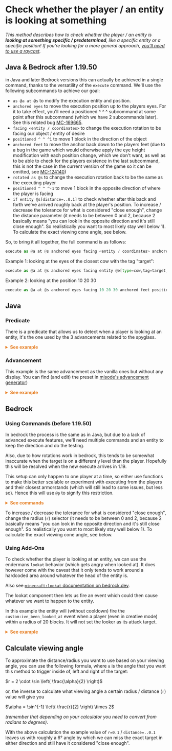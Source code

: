 # Check whether the player / an entity is looking at something

_This method describes how to check whether the player / an entity is **looking at something specific / predetermined**, like a specific entity or a specific position! If you're looking for a more general approach, [you'll need to use a raycast](/wiki/questions/raycast)._

## Java & Bedrock after 1.19.50

in Java and later Bedrock versions this can actually be achieved in a single command, thanks to the versatility of the `execute` command. We'll use the following subcommands to achieve our goal:

- `as @a at @s` to modify the execution entity and position.  
- `anchored eyes` to move the execution position up to the players eyes. For it to take effect, you'll need a positioned ^ ^ ^ subcommand at some point after this subcommand (which we have 2 subcommands later). See this related bug [MC-169665](https://bugs.mojang.com/browse/MC-169665).
- `facing <entity / coordinates>` to change the execution rotation to be facing our object / entity of desire  
- `positioned ^ ^ ^1` to move 1 block in the direction of the object  
- `anchored feet` to move the anchor back down to the players feet (due to a bug in the game which would otherwise apply the eye height modification with each position change, which we don't want, as well as to be able to check for the players existence in the last subcommand, this is not the case in the current version of the game so it can be omitted, see [MC-124140](https://bugs.mojang.com/browse/MC-124140))
- `rotated as @s` to change the execution rotation back to be the same as the executing player
- `positioned ^ ^ ^-1` to move 1 block in the opposite direction of where the player is facing
- `if entity @s[distance=..0.1]` to check whether after this back and forth we've arrived roughly back at the player's position. To increase / decrease the tolerance for what is considered "close enough", change the distance parameter (it needs to be between 0 and 2, because 2 basically means "you can look in the opposite direction and it's still close enough". So realistically you want to most likely stay well below 1). To calculate the exact viewing cone angle, see below.

So, to bring it all together, the full command is as follows:

```py
execute as @a at @s anchored eyes facing <entity / coordinates> anchored feet positioned ^ ^ ^1 rotated as @s positioned ^ ^ ^-1 if entity @s[distance=..0.1] run
```

Example 1: looking at the eyes of the closest cow with the tag "target":

```py
execute as @a at @s anchored eyes facing entity @e[type=cow,tag=target,limit=1,sort=nearest] eyes anchored feet positioned ^ ^ ^1 rotated as @s positioned ^ ^ ^-1 if entity @s[distance=..0.1] run say hello cow!
```

Example 2: looking at the position 10 20 30

```py
execute as @a at @s anchored eyes facing 10 20 30 anchored feet positioned ^ ^ ^1 rotated as @s positioned ^ ^ ^-1 if entity @s[distance=..0.1] run say hello block
```

## Java

### Predicate
There is a predicate that allows us to detect when a player is looking at an entity, it's the one used by the 3 advancements related to the spyglass.

<details>
  <summary style="color: #e67e22; font-weight: bold;">See example</summary>

```json
# function example:tick
execute as @a[predicate=example:looking_cow] run say Hi, cow!


# predicate example:looking_cow
{
  "condition": "minecraft:entity_properties",
  "entity": "this",
  "predicate": {
    "type_specific": {
      "type": "minecraft:player",
     "looking_at": {
        "type": "minecraft:cow"
      }
    }
  }
}
```
</details>

### Advancement
This example is the same advancement as the vanilla ones but without any display.
You can find (and edit) the preset in [misode's advancement generator](https://misode.github.io/advancement/?version=1.20.5&preset=adventure/spyglass_at_ghast))

<details>
  <summary style="color: #e67e22; font-weight: bold;">See example</summary>

```json
# advancement example:lookat/cow
{
  "criteria": {
    "requirement": {
      "trigger": "minecraft:using_item",
      "conditions": {
        "player": [
          {
            "condition": "minecraft:entity_properties",
            "entity": "this",
            "predicate": {
              "type_specific": {
                "type": "minecraft:player",
                "looking_at": {
                  "type": "minecraft:cow"
                }
              }
            }
          }
        ],
        "item": {
          "items": "minecraft:spyglass"
        }
      }
    }
  },
  "rewards": {
    "function": "example:lookat/cow"
  }
}

# function example:lookat/cow
advancement revoke @s only example:lookat/cow
say I am looking at a cow
```
</details>

## Bedrock

### Using Commands (before 1.19.50)

In bedrock the process is the same as in Java, but due to a lack of advanced execute features, we'll need multiple commands and an entity to keep the direction and do the testing.

Also, due to how rotations work in bedrock, this tends to be somewhat inaccurate when the target is on a different y level than the player. Hopefully this will be resolved when the new execute arrives in 1.19.

This setup can only happen to one player at a time, so either use functions to make this better scalable or experiment with executing from the players and their closest armorstands (which will still lead to some issues, but less so). Hence this will use `@p` to signify this restriction.

<details>
  <summary style="color: #e67e22; font-weight: bold;">See commands</summary>

```py
# summon armorstand so we can do our check
execute @p ~~~ summon armor_stand ~~~ none checker
# tp armorstand to player including rotations
execute @p ~~~ tp @e[name=checker] ~~~ ~~
# move armorstand forward by 1 block from the players position
# should also work if you execute as the checker instead
execute @p ~~~ tp @e[name=checker] ^^^1
# rotate the armorstand to face our target
# target can be an entity or a block
execute @e[name=checker] ~~~ tp @s ~~~ facing <target>
# teleport the armorstand backwards from where it's looking
# so if the player is looking the same direction, it will have moved back and forth 
execute @e[name=checker] ~~~ tp @s ^^^-1
# now if the as and the player are close (enough) together, the player is looking at the target
execute @e[name=checker] ~~~ execute @p[r=0.1] ~~~ say hello there
# remove entity
kill @e[name=checker]
```

</details>

To increase / decrease the tolerance for what is considered "close enough", change the radius (`r`) selector (it needs to be between 0 and 2, because 2 basically means "you can look in the opposite direction and it's still close enough". So realistically you want to most likely stay well below 1). To calculate the exact viewing cone angle, see below.

### Using Add-Ons

To check whether the player is looking at an entity, we can use the endermans `lookat` behavior (which gets angry when looked at). It does however come with the caveat that it only tends to work around a hardcoded area around whatever the head of the entity is.

Also see [`minecraft:lookat` documentation on bedrock.dev](https://bedrock.dev/docs/stable/Entities#minecraft%3Alookat).

The lookat component then lets us fire an event which could then cause whatever we want to happen to the entity.

In this example the entity will (without cooldown) fire the `custom:ive_been_looked_at` event when a player (even in creative mode) within a radius of 20 blocks. It will not set the looker as its attack target.

<details>
  <summary style="color: #e67e22; font-weight: bold;">See example</summary>

```json
"minecraft:lookat": {
  "allow_invulnerable": true,
  "filters": {
    "test": "is_family",
    "value": "player"
  },
  "look_event": {
    "event": "custom:ive_been_looked_at"
  },
  "search_radius": 20,
  "look_cooldown": [0,0],
  "set_target": false
}
```

</details>

## Calculate viewing angle

To approximate the distance/radius you want to use based on your viewing angle, you can use the following formula, where `α` is the angle that you want this method to trigger inside of, left and right of the target:

$r = 2 \cdot \sin \left( \frac{\alpha}{2} \right)$

or, the inverse to calculate what viewing angle a certain radius / distance (`r`) value will give you

$\alpha = \sin^{-1} \left( \frac{r}{2} \right) \times 2$

_(remember that depending on your calculator you need to convert from radians to degrees)_.

With the above calculation the example value of `r=0.1` / `distance=..0.1` leaves us with roughly a 6° angle by which we can miss the exact target in either direction and still have it considered "close enough".
